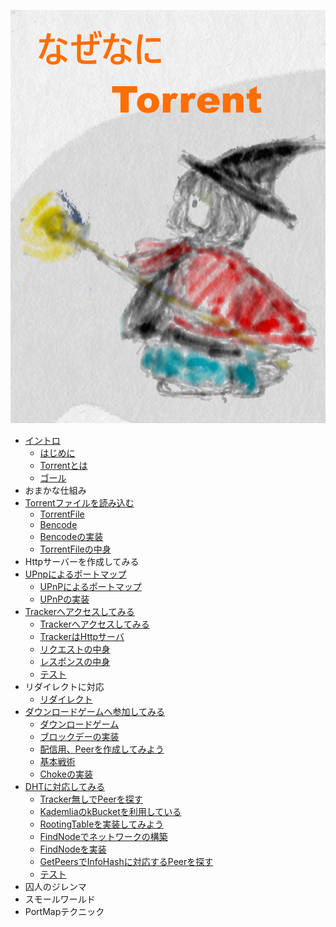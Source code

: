 ![](cover.jpg)
* [イントロ](intro/Intro.md)
   * [はじめに](intro/Introduction.md)
   * [Torrentとは](intro/About.md)
   * [ゴール](intro/Goal.md)
* おまかな仕組み
* [Torrentファイルを読み込む](torrentfile/Torrentfile.md)
   * [TorrentFile](torrentfile/About.md)
   * [Bencode](torrentfile/Bencode.md)
   * [Bencodeの実装](torrentfile/Implementation.md)
   * [TorrentFileの中身](torrentfile/Content.md)
* Httpサーバーを作成してみる
* [UPnpによるポートマップ](upnp/Upnp.md)
   * [UPnPによるポートマップ](upnp/About.md)
   * [UPnPの実装](upnp/Implementation.md)
* [Trackerへアクセスしてみる](tracker/Tracker.md)
   * [Trackerへアクセスしてみる](tracker/About.md)
   * [TrackerはHttpサーバ](tracker/Http.md)
   * [リクエストの中身](tracker/Request.md)
   * [レスポンスの中身](tracker/Response.md)
   * [テスト](tracker/Test.md)
* リダイレクトに対応
   * [リダイレクト](tracker/Redirect.md)
* [ダウンロードゲームへ参加してみる](client/Client.md)
   * [ダウンロードゲーム](client/About.md)
   * [ブロックデーの実装](client/BlockData.md)
   * [配信用、Peerを作成してみよう](client/Updater.md)
   * [基本戦術](client/BasicSs.md)
   * [Chokeの実装](client/ChokeImpl.md)
* [DHTに対応してみる](dht/Dht.md)
   * [Tracker無しでPeerを探す](dht/About.md)
   * [KademliaのkBucketを利用している](dht/kBucket.md)
   * [RootingTableを実装してみよう](dht/kBucketImpl.md)
   * [FindNodeでネットワークの構築](dht/FindNodes.md)
   * [FindNodeを実装](dht/FindNodesImpl.md)
   * [GetPeersでInfoHashに対応するPeerを探す](dht/GetPeers.md)
   * [テスト](dht/Test.md)
* 囚人のジレンマ
* スモールワールド
* PortMapテクニック